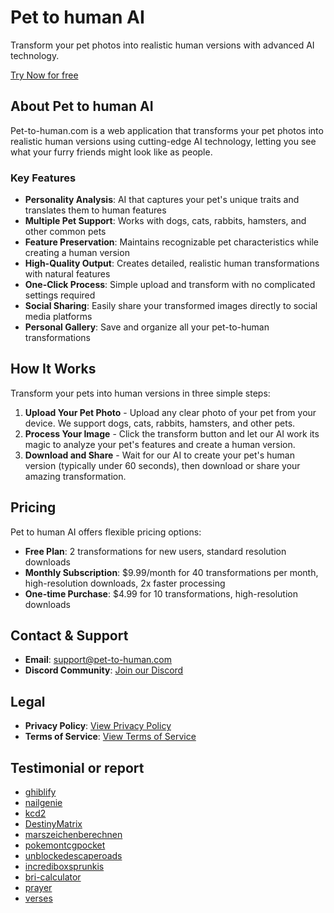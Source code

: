  # Pet to human AI

Transform your pet photos into realistic human versions with advanced AI technology.

[Try Now for free](https://pet-to-human.com)

## About Pet to human AI

Pet-to-human.com is a web application that transforms your pet photos into realistic human versions using cutting-edge AI technology, letting you see what your furry friends might look like as people.

### Key Features

- **Personality Analysis**: AI that captures your pet's unique traits and translates them to human features
- **Multiple Pet Support**: Works with dogs, cats, rabbits, hamsters, and other common pets
- **Feature Preservation**: Maintains recognizable pet characteristics while creating a human version
- **High-Quality Output**: Creates detailed, realistic human transformations with natural features
- **One-Click Process**: Simple upload and transform with no complicated settings required
- **Social Sharing**: Easily share your transformed images directly to social media platforms
- **Personal Gallery**: Save and organize all your pet-to-human transformations

## How It Works

Transform your pets into human versions in three simple steps:

1. **Upload Your Pet Photo** - Upload any clear photo of your pet from your device. We support dogs, cats, rabbits, hamsters, and other pets.
2. **Process Your Image** - Click the transform button and let our AI work its magic to analyze your pet's features and create a human version.
3. **Download and Share** - Wait for our AI to create your pet's human version (typically under 60 seconds), then download or share your amazing transformation.

## Pricing

Pet to human AI offers flexible pricing options:

- **Free Plan**: 2 transformations for new users, standard resolution downloads
- **Monthly Subscription**: $9.99/month for 40 transformations per month, high-resolution downloads, 2x faster processing
- **One-time Purchase**: $4.99 for 10 transformations, high-resolution downloads

## Contact & Support

- **Email**: support@pet-to-human.com
- **Discord Community**: [Join our Discord](https://discord.gg/yUqMPvNp)

## Legal

- **Privacy Policy**: [View Privacy Policy](https://pet-to-human.com/privacy-policy)
- **Terms of Service**: [View Terms of Service](https://pet-to-human.com/terms-of-service)

## Testimonial or report
- [ghiblify](https://ghiblify.run)
- [nailgenie](https://nailgenie.org/)
- [kcd2](https://kcd2.org/)
- [DestinyMatrix](https://destiny-matrix.cc/)
- [marszeichenberechnen](https://marszeichenberechnen.com/)
- [pokemontcgpocket](https://pokemontcgpocket.app/)
- [unblockedescaperoads](https://unblockedescaperoads.com/)
- [incrediboxsprunkis](https://incrediboxsprunkis.org/)
- [bri-calculator](https://bri-calculator.com/)
- [prayer](https://prayer-for.com/)
- [verses](https://bible-verses-ai.com/)






